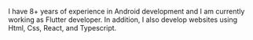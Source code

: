 I have 8+ years of experience in Android development and I am currently working as Flutter developer. In addition, I also develop websites using Html, Css, React, and Typescript.
